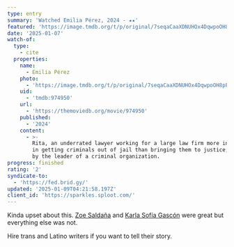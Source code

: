 ```yaml
---
type: entry
summary: 'Watched Emilia Pérez, 2024 - ★★'
featured: 'https://image.tmdb.org/t/p/original/7seqaCaaXDNUHOx4DqwpoOH8pPa.jpg'
date: '2025-01-07'
watch-of:
  type:
    - cite
  properties:
    name:
      - Emilia Pérez
    photo:
      - 'https://image.tmdb.org/t/p/original/7seqaCaaXDNUHOx4DqwpoOH8pPa.jpg'
    uid:
      - 'tmdb:974950'
    url:
      - 'https://themoviedb.org/movie/974950'
    published:
      - '2024'
    content:
      - >-
        Rita, an underrated lawyer working for a large law firm more interested
        in getting criminals out of jail than bringing them to justice, is hired
        by the leader of a criminal organization.
progress: finished
rating: '2'
syndicate-to:
  - 'https://fed.brid.gy/'
updated: '2025-01-09T04:21:58.197Z'
client_id: 'https://sparkles.sploot.com/'
---
```

Kinda upset about this. [Zoe Saldaña](https://www.imdb.com/name/nm0757855/) and [Karla Sofía Gascón](https://www.imdb.com/name/nm1035423/) were great but everything else was not.

Hire trans and Latino writers if you want to tell their story.
